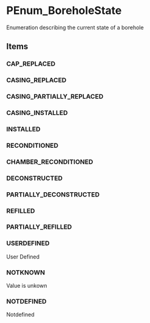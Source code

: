 # PEnum_BoreholeState

Enumeration describing the current state of a borehole
<!-- end of short definition -->

## Items

### CAP_REPLACED


### CASING_REPLACED


### CASING_PARTIALLY_REPLACED


### CASING_INSTALLED


### INSTALLED


### RECONDITIONED


### CHAMBER_RECONDITIONED


### DECONSTRUCTED


### PARTIALLY_DECONSTRUCTED


### REFILLED


### PARTIALLY_REFILLED


### USERDEFINED
User Defined

### NOTKNOWN
Value is unkown

### NOTDEFINED
Notdefined
